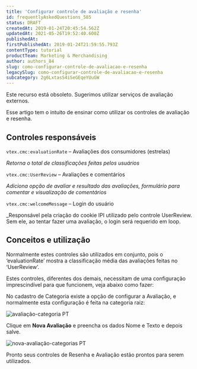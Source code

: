 ```yaml
---
title: 'Configurar controle de avaliação e resenha'
id: frequentlyAskedQuestions_585
status: DRAFT
createdAt: 2019-01-24T20:45:54.562Z
updatedAt: 2021-05-26T19:52:40.600Z
publishedAt: 
firstPublishedAt: 2019-01-24T21:59:55.793Z
contentType: tutorial
productTeam: Marketing & Merchandising
author: authors_84
slug: como-configurar-controle-de-avaliacao-e-resenha
legacySlug: como-configurar-controle-de-avaliacao-e-resenha
subcategory: 2g6LxtasS4iSeGEqeYUuGW
---
```


<div class="alert alert-danger">
Este recurso está obsoleto. Sugerimos utilizar serviços de avaliação externos.
</div>

Esse artigo tem o intuito de ensinar como utilizar os controles de avaliação e resenha.

## Controles responsáveis

`vtex.cmc:evaluationRate` – Avaliações dos consumidores (estrelas)

_Retorna o total de classificações feitas pelos usuários_


`vtex.cmc:UserReview` – Avaliações e comentários

_Adiciona opção de avaliar e resultado das avaliações, formulário para comentar e visualização de comentários_


`vtex.cmc:welcomeMessage` – Login do usuário

_Responsável pela criação do cookie IPI utilizado pelo controle UserReview. Sem ele, ao tentar fazer uma avaliação, o login será requerido em loop.


## Conceitos e utilização

Normalmente estes controles são utilizados em conjunto, pois o ‘evaluationRate’ mostra a classificação média das avaliações feitas no ‘UserReview’.

Estes controles, diferentes dos demais, necessitam de uma configuração imprescindível para que funcionem, veja abaixo como fazer:

No cadastro de Categoria existe a opção de configurar a Avaliação, e normalmente esta configuração é feita na categoria raiz:

![avaliação-categoria PT](//images.ctfassets.net/alneenqid6w5/TtskX9FjmSS0C0UMAeIcM/36a5e64b42da3a23766d7256ade0d8c9/avalia____o_pt.png)

Clique em **Nova Avaliação** e preencha os dados Nome e Texto e depois salve.

![nova-avaliação-categorias PT](//images.ctfassets.net/alneenqid6w5/6ASmMpGULegqwGKYSm8MSW/10966c7137236f5e9b7d74feb266789c/Nova_avalia____o.png)

Pronto seus controles de Resenha e Avaliação estão prontos para serem utilizados.

